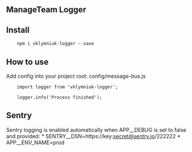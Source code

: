 ## ManageTeam Logger

## Install

```
    npm i vklymniuk-logger --save
```

## How to use

Add config into your project root: config/message-bus.js
```
    import logger from 'vklymniuk-logger';

    logger.info('Process finished');
```

## Sentry

Sentry logging is enabled automatically when APP__DEBUG is set to false and provided:
    * SENTRY__DSN=https://key:secret@sentry.io/222222
    * APP__ENV_NAME=prod